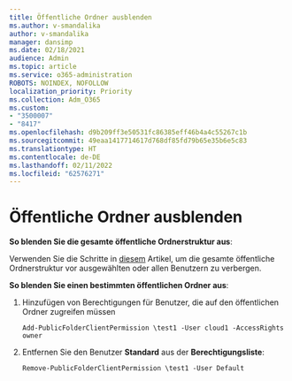 ```yaml
---
title: Öffentliche Ordner ausblenden
ms.author: v-smandalika
author: v-smandalika
manager: dansimp
ms.date: 02/18/2021
audience: Admin
ms.topic: article
ms.service: o365-administration
ROBOTS: NOINDEX, NOFOLLOW
localization_priority: Priority
ms.collection: Adm_O365
ms.custom:
- "3500007"
- "8417"
ms.openlocfilehash: d9b209ff3e50531fc86385eff46b4a4c55267c1b
ms.sourcegitcommit: 49eaa1417714617d768df85fd79b65e35b6e5c83
ms.translationtype: HT
ms.contentlocale: de-DE
ms.lasthandoff: 02/11/2022
ms.locfileid: "62576271"
---
```

# <a name="hide-public-folders"></a>Öffentliche Ordner ausblenden

**So blenden Sie die gesamte öffentliche Ordnerstruktur aus**:

Verwenden Sie die Schritte in [diesem](https://aka.ms/ControlPF) Artikel, um die gesamte öffentliche Ordnerstruktur vor ausgewählten oder allen Benutzern zu verbergen.

**So blenden Sie einen bestimmten öffentlichen Ordner aus**:

1. Hinzufügen von Berechtigungen für Benutzer, die auf den öffentlichen Ordner zugreifen müssen

    `Add-PublicFolderClientPermission \test1 -User cloud1 -AccessRights owner`

2. Entfernen Sie den Benutzer **Standard** aus der **Berechtigungsliste**:

    `Remove-PublicFolderClientPermission \test1 -User Default`
